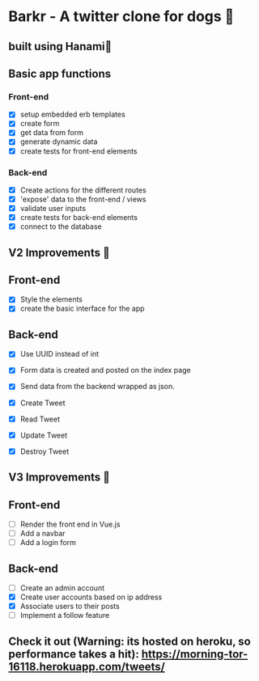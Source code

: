 # Barkr - A twitter clone for dogs 🐶

## built using Hanami🌸

## Basic app functions

### Front-end
- [x] setup embedded erb templates
- [x] create form
- [x] get data from form
- [x] generate dynamic data
- [x] create tests for front-end elements

### Back-end
- [x] Create actions for the different routes
- [x] 'expose' data to the front-end / views
- [x] validate user inputs
- [x] create tests for back-end elements
- [x] connect to the database

## V2 Improvements 🚀

## Front-end
- [x] Style the elements
- [x] create the basic interface for the app

## Back-end
- [x] Use UUID instead of int
- [x] Form data is created and posted on the index page
- [x] Send data from the backend wrapped as json.
- [x] Create Tweet
- [x] Read Tweet
- [x] Update Tweet
- [x] Destroy Tweet


## V3 Improvements 🚀

## Front-end
- [ ] Render the front end in Vue.js
- [ ] Add a navbar
- [ ] Add a login form

## Back-end
- [ ] Create an admin account
- [x] Create user accounts based on ip address
- [x] Associate users to their posts
- [ ] Implement a follow feature

## Check it out (Warning: its hosted on heroku, so performance takes a hit): https://morning-tor-16118.herokuapp.com/tweets/
